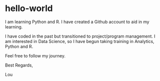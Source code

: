 # hello-world


I am learning Python and R. I have created a Github account to aid in my learning.

I have coded in the past but transitioned to project/program management. I am interested in Data Science, so I have begun taking training in Analytics, Python and R.

Feel free to follow my journey.

Best Regards,

Lou

